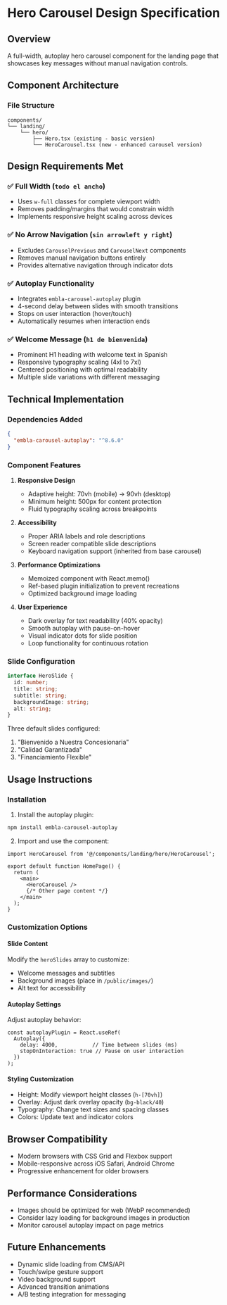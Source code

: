 # Hero Carousel Design Specification

## Overview
A full-width, autoplay hero carousel component for the landing page that showcases key messages without manual navigation controls.

## Component Architecture

### File Structure
```
components/
└── landing/
    └── hero/
        ├── Hero.tsx (existing - basic version)
        └── HeroCarousel.tsx (new - enhanced carousel version)
```

## Design Requirements Met

### ✅ Full Width (`todo el ancho`)
- Uses `w-full` classes for complete viewport width
- Removes padding/margins that would constrain width
- Implements responsive height scaling across devices

### ✅ No Arrow Navigation (`sin arrowleft y right`)
- Excludes `CarouselPrevious` and `CarouselNext` components
- Removes manual navigation buttons entirely
- Provides alternative navigation through indicator dots

### ✅ Autoplay Functionality
- Integrates `embla-carousel-autoplay` plugin
- 4-second delay between slides with smooth transitions
- Stops on user interaction (hover/touch)
- Automatically resumes when interaction ends

### ✅ Welcome Message (`h1 de bienvenida`)
- Prominent H1 heading with welcome text in Spanish
- Responsive typography scaling (4xl to 7xl)
- Centered positioning with optimal readability
- Multiple slide variations with different messaging

## Technical Implementation

### Dependencies Added
```json
{
  "embla-carousel-autoplay": "^8.6.0"
}
```

### Component Features
1. **Responsive Design**
   - Adaptive height: 70vh (mobile) → 90vh (desktop)
   - Minimum height: 500px for content protection
   - Fluid typography scaling across breakpoints

2. **Accessibility**
   - Proper ARIA labels and role descriptions
   - Screen reader compatible slide descriptions
   - Keyboard navigation support (inherited from base carousel)

3. **Performance Optimizations**
   - Memoized component with React.memo()
   - Ref-based plugin initialization to prevent recreations
   - Optimized background image loading

4. **User Experience**
   - Dark overlay for text readability (40% opacity)
   - Smooth autoplay with pause-on-hover
   - Visual indicator dots for slide position
   - Loop functionality for continuous rotation

### Slide Configuration
```typescript
interface HeroSlide {
  id: number;
  title: string;
  subtitle: string;
  backgroundImage: string;
  alt: string;
}
```

Three default slides configured:
1. "Bienvenido a Nuestra Concesionaria"
2. "Calidad Garantizada" 
3. "Financiamiento Flexible"

## Usage Instructions

### Installation
1. Install the autoplay plugin:
```bash
npm install embla-carousel-autoplay
```

2. Import and use the component:
```tsx
import HeroCarousel from '@/components/landing/hero/HeroCarousel';

export default function HomePage() {
  return (
    <main>
      <HeroCarousel />
      {/* Other page content */}
    </main>
  );
}
```

### Customization Options

#### Slide Content
Modify the `heroSlides` array to customize:
- Welcome messages and subtitles
- Background images (place in `/public/images/`)
- Alt text for accessibility

#### Autoplay Settings
Adjust autoplay behavior:
```tsx
const autoplayPlugin = React.useRef(
  Autoplay({ 
    delay: 4000,           // Time between slides (ms)
    stopOnInteraction: true // Pause on user interaction
  })
);
```

#### Styling Customization
- Height: Modify viewport height classes (`h-[70vh]`)
- Overlay: Adjust dark overlay opacity (`bg-black/40`)
- Typography: Change text sizes and spacing classes
- Colors: Update text and indicator colors

## Browser Compatibility
- Modern browsers with CSS Grid and Flexbox support
- Mobile-responsive across iOS Safari, Android Chrome
- Progressive enhancement for older browsers

## Performance Considerations
- Images should be optimized for web (WebP recommended)
- Consider lazy loading for background images in production
- Monitor carousel autoplay impact on page metrics

## Future Enhancements
- Dynamic slide loading from CMS/API
- Touch/swipe gesture support
- Video background support
- Advanced transition animations
- A/B testing integration for messaging